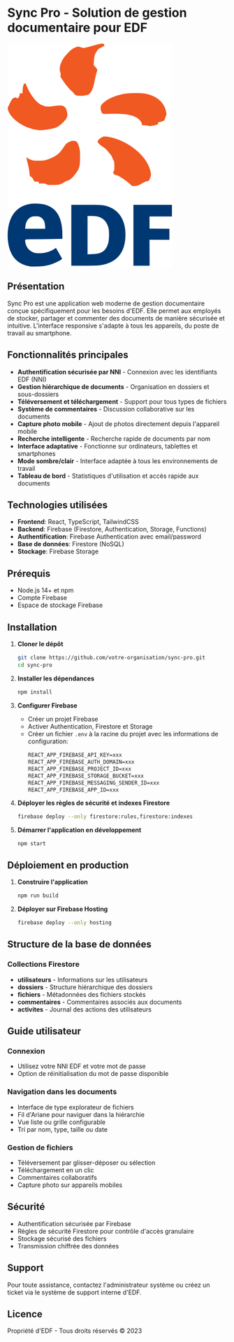 # Sync Pro - Solution de gestion documentaire pour EDF

![Logo EDF](public/logo-edf.png)

## Présentation

Sync Pro est une application web moderne de gestion documentaire conçue spécifiquement pour les besoins d'EDF. Elle permet aux employés de stocker, partager et commenter des documents de manière sécurisée et intuitive. L'interface responsive s'adapte à tous les appareils, du poste de travail au smartphone.

## Fonctionnalités principales

- **Authentification sécurisée par NNI** - Connexion avec les identifiants EDF (NNI)
- **Gestion hiérarchique de documents** - Organisation en dossiers et sous-dossiers
- **Téléversement et téléchargement** - Support pour tous types de fichiers
- **Système de commentaires** - Discussion collaborative sur les documents
- **Capture photo mobile** - Ajout de photos directement depuis l'appareil mobile
- **Recherche intelligente** - Recherche rapide de documents par nom
- **Interface adaptative** - Fonctionne sur ordinateurs, tablettes et smartphones
- **Mode sombre/clair** - Interface adaptée à tous les environnements de travail
- **Tableau de bord** - Statistiques d'utilisation et accès rapide aux documents

## Technologies utilisées

- **Frontend**: React, TypeScript, TailwindCSS
- **Backend**: Firebase (Firestore, Authentication, Storage, Functions)
- **Authentification**: Firebase Authentication avec email/password
- **Base de données**: Firestore (NoSQL)
- **Stockage**: Firebase Storage

## Prérequis

- Node.js 14+ et npm
- Compte Firebase
- Espace de stockage Firebase

## Installation

1. **Cloner le dépôt**
   ```bash
   git clone https://github.com/votre-organisation/sync-pro.git
   cd sync-pro
   ```

2. **Installer les dépendances**
   ```bash
   npm install
   ```

3. **Configurer Firebase**
   - Créer un projet Firebase
   - Activer Authentication, Firestore et Storage
   - Créer un fichier `.env` à la racine du projet avec les informations de configuration:
     ```
     REACT_APP_FIREBASE_API_KEY=xxx
     REACT_APP_FIREBASE_AUTH_DOMAIN=xxx
     REACT_APP_FIREBASE_PROJECT_ID=xxx
     REACT_APP_FIREBASE_STORAGE_BUCKET=xxx
     REACT_APP_FIREBASE_MESSAGING_SENDER_ID=xxx
     REACT_APP_FIREBASE_APP_ID=xxx
     ```

4. **Déployer les règles de sécurité et indexes Firestore**
   ```bash
   firebase deploy --only firestore:rules,firestore:indexes
   ```

5. **Démarrer l'application en développement**
   ```bash
   npm start
   ```

## Déploiement en production

1. **Construire l'application**
   ```bash
   npm run build
   ```

2. **Déployer sur Firebase Hosting**
   ```bash
   firebase deploy --only hosting
   ```

## Structure de la base de données

### Collections Firestore

- **utilisateurs** - Informations sur les utilisateurs
- **dossiers** - Structure hiérarchique des dossiers
- **fichiers** - Métadonnées des fichiers stockés
- **commentaires** - Commentaires associés aux documents
- **activites** - Journal des actions des utilisateurs

## Guide utilisateur

### Connexion

- Utilisez votre NNI EDF et votre mot de passe
- Option de réinitialisation du mot de passe disponible

### Navigation dans les documents

- Interface de type explorateur de fichiers
- Fil d'Ariane pour naviguer dans la hiérarchie
- Vue liste ou grille configurable
- Tri par nom, type, taille ou date

### Gestion de fichiers

- Téléversement par glisser-déposer ou sélection
- Téléchargement en un clic
- Commentaires collaboratifs
- Capture photo sur appareils mobiles

## Sécurité

- Authentification sécurisée par Firebase
- Règles de sécurité Firestore pour contrôle d'accès granulaire
- Stockage sécurisé des fichiers
- Transmission chiffrée des données

## Support

Pour toute assistance, contactez l'administrateur système ou créez un ticket via le système de support interne d'EDF.

## Licence

Propriété d'EDF - Tous droits réservés © 2023 